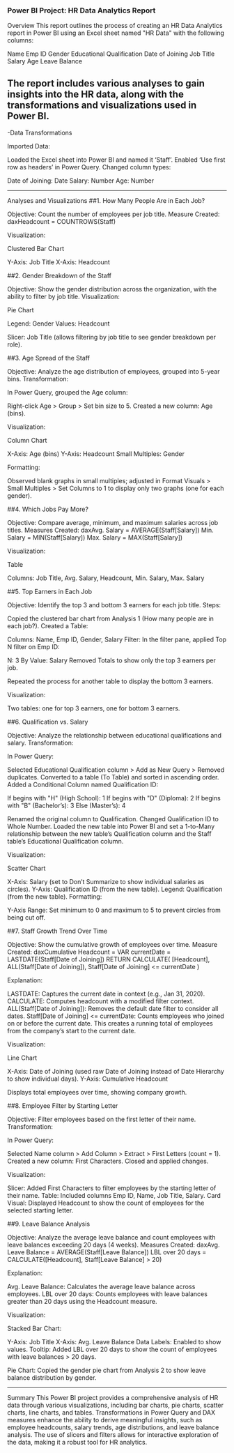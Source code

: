 ### Power BI Project: HR Data Analytics Report

Overview
This report outlines the process of creating an HR Data Analytics report in Power BI using an Excel sheet named "HR Data" with the following columns:

Name
Emp ID
Gender
Educational Qualification
Date of Joining
Job Title
Salary
Age
Leave Balance

The report includes various analyses to gain insights into the HR data, along with the transformations and visualizations used in Power BI.
---
-Data Transformations

Imported Data:

Loaded the Excel sheet into Power BI and named it ‘Staff’.
Enabled ‘Use first row as headers’ in Power Query.
Changed column types:

Date of Joining: Date
Salary: Number
Age: Number

---
Analyses and Visualizations
##1. How Many People Are in Each Job?

Objective: Count the number of employees per job title.
Measure Created:
daxHeadcount = COUNTROWS(Staff)

Visualization:

Clustered Bar Chart

Y-Axis: Job Title
X-Axis: Headcount





##2. Gender Breakdown of the Staff

Objective: Show the gender distribution across the organization, with the ability to filter by job title.
Visualization:

Pie Chart

Legend: Gender
Values: Headcount


Slicer: Job Title (allows filtering by job title to see gender breakdown per role).



##3. Age Spread of the Staff

Objective: Analyze the age distribution of employees, grouped into 5-year bins.
Transformation:

In Power Query, grouped the Age column:

Right-click Age > Group > Set bin size to 5.
Created a new column: Age (bins).




Visualization:

Column Chart

X-Axis: Age (bins)
Y-Axis: Headcount
Small Multiples: Gender


Formatting:

Observed blank graphs in small multiples; adjusted in Format Visuals > Small Multiples > Set Columns to 1 to display only two graphs (one for each gender).





##4. Which Jobs Pay More?

Objective: Compare average, minimum, and maximum salaries across job titles.
Measures Created:
daxAvg. Salary = AVERAGE(Staff[Salary])
Min. Salary = MIN(Staff[Salary])
Max. Salary = MAX(Staff[Salary])

Visualization:

Table

Columns: Job Title, Avg. Salary, Headcount, Min. Salary, Max. Salary





##5. Top Earners in Each Job

Objective: Identify the top 3 and bottom 3 earners for each job title.
Steps:

Copied the clustered bar chart from Analysis 1 (How many people are in each job?).
Created a Table:

Columns: Name, Emp ID, Gender, Salary
Filter: In the filter pane, applied Top N filter on Emp ID:

N: 3
By Value: Salary
Removed Totals to show only the top 3 earners per job.




Repeated the process for another table to display the bottom 3 earners.


Visualization:

Two tables: one for top 3 earners, one for bottom 3 earners.



##6. Qualification vs. Salary

Objective: Analyze the relationship between educational qualifications and salary.
Transformation:

In Power Query:

Selected Educational Qualification column > Add as New Query > Removed duplicates.
Converted to a table (To Table) and sorted in ascending order.
Added a Conditional Column named Qualification ID:

If begins with "H" (High School): 1
If begins with "D" (Diploma): 2
If begins with "B" (Bachelor’s): 3
Else (Master’s): 4


Renamed the original column to Qualification.
Changed Qualification ID to Whole Number.
Loaded the new table into Power BI and set a 1-to-Many relationship between the new table’s Qualification column and the Staff table’s Educational Qualification column.




Visualization:

Scatter Chart

X-Axis: Salary (set to Don’t Summarize to show individual salaries as circles).
Y-Axis: Qualification ID (from the new table).
Legend: Qualification (from the new table).
Formatting:

Y-Axis Range: Set minimum to 0 and maximum to 5 to prevent circles from being cut off.







##7. Staff Growth Trend Over Time

Objective: Show the cumulative growth of employees over time.
Measure Created:
daxCumulative Headcount = 
VAR currentDate = LASTDATE(Staff[Date of Joining])
RETURN
CALCULATE(
    [Headcount],
    ALL(Staff[Date of Joining]),
    Staff[Date of Joining] <= currentDate
)

Explanation:

LASTDATE: Captures the current date in context (e.g., Jan 31, 2020).
CALCULATE: Computes headcount with a modified filter context.
ALL(Staff[Date of Joining]): Removes the default date filter to consider all dates.
Staff[Date of Joining] <= currentDate: Counts employees who joined on or before the current date.
This creates a running total of employees from the company’s start to the current date.




Visualization:

Line Chart

X-Axis: Date of Joining (used raw Date of Joining instead of Date Hierarchy to show individual days).
Y-Axis: Cumulative Headcount


Displays total employees over time, showing company growth.



##8. Employee Filter by Starting Letter

Objective: Filter employees based on the first letter of their name.
Transformation:

In Power Query:

Selected Name column > Add Column > Extract > First Letters (count = 1).
Created a new column: First Characters.
Closed and applied changes.




Visualization:

Slicer: Added First Characters to filter employees by the starting letter of their name.
Table: Included columns Emp ID, Name, Job Title, Salary.
Card Visual: Displayed Headcount to show the count of employees for the selected starting letter.



##9. Leave Balance Analysis

Objective: Analyze the average leave balance and count employees with leave balances exceeding 20 days (4 weeks).
Measures Created:
daxAvg. Leave Balance = AVERAGE(Staff[Leave Balance])
LBL over 20 days = CALCULATE([Headcount], Staff[Leave Balance] > 20)

Explanation:

Avg. Leave Balance: Calculates the average leave balance across employees.
LBL over 20 days: Counts employees with leave balances greater than 20 days using the Headcount measure.




Visualization:

Stacked Bar Chart:

Y-Axis: Job Title
X-Axis: Avg. Leave Balance
Data Labels: Enabled to show values.
Tooltip: Added LBL over 20 days to show the count of employees with leave balances > 20 days.


Pie Chart: Copied the gender pie chart from Analysis 2 to show leave balance distribution by gender.


---

Summary
This Power BI project provides a comprehensive analysis of HR data through various visualizations, including bar charts, pie charts, scatter charts, line charts, and tables. Transformations in Power Query and DAX measures enhance the ability to derive meaningful insights, such as employee headcounts, salary trends, age distributions, and leave balance analysis. The use of slicers and filters allows for interactive exploration of the data, making it a robust tool for HR analytics.
